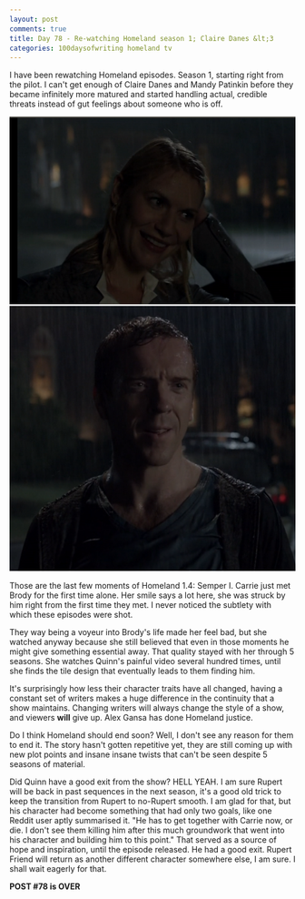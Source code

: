 ```yaml
---
layout: post
comments: true
title: Day 78 - Re-watching Homeland season 1; Claire Danes &lt;3
categories: 100daysofwriting homeland tv
---
```


I have been rewatching Homeland episodes. Season 1, starting right from the
pilot. I can't get enough of Claire Danes and Mandy Patinkin before they became
infinitely more matured and started handling actual, credible threats instead of
gut feelings about someone who is off.

![carrie](/public/img/day-78-1.png)
![brody](/public/img/day-78-2.png)

Those are the last few moments of Homeland 1.4: Semper I. Carrie just met Brody
for the first time alone. Her smile says a lot here, she was struck by him right
from the first time they met. I never noticed the subtlety with which these
episodes were shot.

They way being a voyeur into Brody's life made her feel bad, but she watched
anyway because she still believed that even in those moments he might give
something essential away. That quality stayed with her through 5 seasons. She
watches Quinn's painful video several hundred times, until she finds the tile
design that eventually leads to them finding him.

It's surprisingly how less their character traits have all changed, having
a constant set of writers makes a huge difference in the continuity that a show
maintains. Changing writers will always change the style of a show, and viewers
**will** give up. Alex Gansa has done Homeland justice.

Do I think Homeland should end soon? Well, I don't see any reason for them to
end it. The story hasn't gotten repetitive yet, they are still coming up with
new plot points and insane insane twists that can't be seen despite 5 seasons of
material.

Did Quinn have a good exit from the show? HELL YEAH. I am sure Rupert will be
back in past sequences in the next season, it's a good old trick to keep the
transition from Rupert to no-Rupert smooth. I am glad for that, but his
character had become something that had only two goals, like one Reddit user
aptly summarised it. "He has to get together with Carrie now, or die. I don't
see them killing him after this much groundwork that went into his character and
building him to this point." That served as a source of hope and inspiration,
until the episode released. He had a good exit. Rupert Friend will return as
another different character somewhere else, I am sure. I shall wait eagerly for
that.

**POST #78 is OVER**
